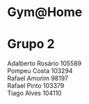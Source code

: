 # Gym@Home
# Grupo 2

 Adalberto Rosário 105589  
 Pompeu Costa 103294  
 Rafael Amorim 98197  
 Rafael Pinto 103379  
 Tiago Alves 104110  
